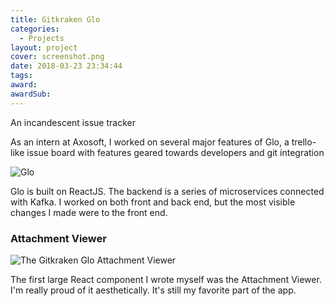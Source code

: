 ```yaml
---
title: Gitkraken Glo
categories:
  - Projects
layout: project
cover: screenshot.png
date: 2018-03-23 23:34:44
tags:
award:
awardSub:
---
```


An incandescent issue tracker

<!-- more -->

As an intern at Axosoft, I worked on several major features of Glo, a trello-like issue board with features geared towards developers and git integration

![Glo](screenshot.png)

Glo is built on ReactJS. The backend is a series of microservices connected with Kafka. I worked on both front and back end, but the most visible changes I made were to the front end.

### Attachment Viewer

![The Gitkraken Glo Attachment Viewer](attachmentviewer.png)

The first large React component I wrote myself was the Attachment Viewer. I'm really proud of it aesthetically. It's still my favorite part of the app.